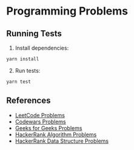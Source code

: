 # Programming Problems

## Running Tests

1. Install dependencies:

```bash
yarn install
```

2. Run tests:

```bash
yarn test
```

## References

- [LeetCode Problems](https://leetcode.com/problemset/)
- [Codewars Problems](https://www.codewars.com/kata/latest)
- [Geeks for Geeks Problems](https://www.geeksforgeeks.org/explore)
- [HackerRank Algorithm Problems](https://www.hackerrank.com/domains/algorithms)
- [HackerRank Data Structure Problems](https://www.hackerrank.com/domains/data-structures)
